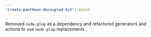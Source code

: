 ```yaml
---
'create-pantheon-decoupled-kit': minor
---
```


Removed `node-plop` as a dependency and refactored generators and actions to use `node-plop` replacements

